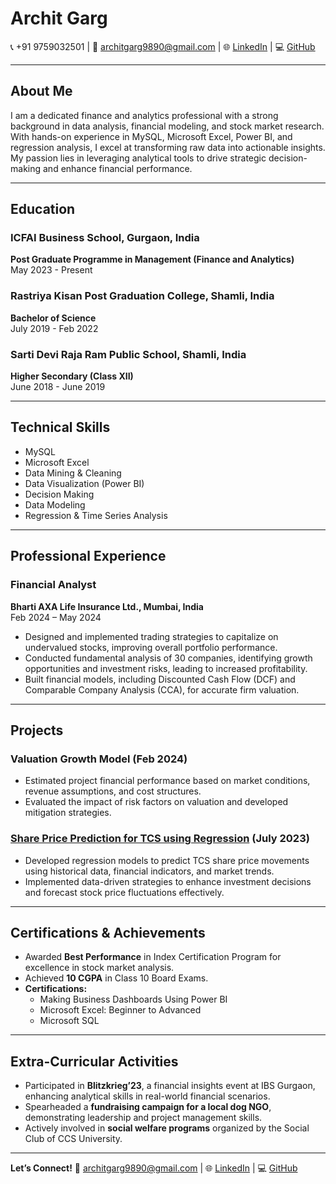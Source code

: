 # Archit Garg

📞 +91 9759032501  |  📧 architgarg9890@gmail.com  |  🌐 [LinkedIn](https://www.linkedin.com/in/archit-garg-179b47233)  |  💻 [GitHub](https://github.com/Arch1123)

---

## **About Me**
I am a dedicated finance and analytics professional with a strong background in data analysis, financial modeling, and stock market research. With hands-on experience in MySQL, Microsoft Excel, Power BI, and regression analysis, I excel at transforming raw data into actionable insights. My passion lies in leveraging analytical tools to drive strategic decision-making and enhance financial performance.

---

## **Education**

### ICFAI Business School, Gurgaon, India  
**Post Graduate Programme in Management (Finance and Analytics)**  
May 2023 - Present  

### Rastriya Kisan Post Graduation College, Shamli, India  
**Bachelor of Science**  
July 2019 - Feb 2022  

### Sarti Devi Raja Ram Public School, Shamli, India  
**Higher Secondary (Class XII)**  
June 2018 - June 2019  

---

## **Technical Skills**
- MySQL
- Microsoft Excel
- Data Mining & Cleaning
- Data Visualization (Power BI)
- Decision Making
- Data Modeling
- Regression & Time Series Analysis

---

## **Professional Experience**

### Financial Analyst  
**Bharti AXA Life Insurance Ltd., Mumbai, India**  
Feb 2024 – May 2024  
- Designed and implemented trading strategies to capitalize on undervalued stocks, improving overall portfolio performance.
- Conducted fundamental analysis of 30 companies, identifying growth opportunities and investment risks, leading to increased profitability.
- Built financial models, including Discounted Cash Flow (DCF) and Comparable Company Analysis (CCA), for accurate firm valuation.

---

## **Projects**

### **Valuation Growth Model (Feb 2024)**
- Estimated project financial performance based on market conditions, revenue assumptions, and cost structures.
- Evaluated the impact of risk factors on valuation and developed mitigation strategies.

### **[Share Price Prediction for TCS using Regression](https://github.com/Arch1123/Share-Price-Prediction-for-TCS-using-Regression) (July 2023)**
- Developed regression models to predict TCS share price movements using historical data, financial indicators, and market trends.
- Implemented data-driven strategies to enhance investment decisions and forecast stock price fluctuations effectively.

---

## **Certifications & Achievements**
- Awarded **Best Performance** in Index Certification Program for excellence in stock market analysis.
- Achieved **10 CGPA** in Class 10 Board Exams.
- **Certifications:**
  - Making Business Dashboards Using Power BI
  - Microsoft Excel: Beginner to Advanced
  - Microsoft SQL

---

## **Extra-Curricular Activities**
- Participated in **Blitzkrieg’23**, a financial insights event at IBS Gurgaon, enhancing analytical skills in real-world financial scenarios.
- Spearheaded a **fundraising campaign for a local dog NGO**, demonstrating leadership and project management skills.
- Actively involved in **social welfare programs** organized by the Social Club of CCS University.

---

**Let’s Connect!**
📧 architgarg9890@gmail.com | 🌐 [LinkedIn](https://www.linkedin.com/in/archit-garg-179b47233) | 💻 [GitHub](https://github.com/Arch1123)

